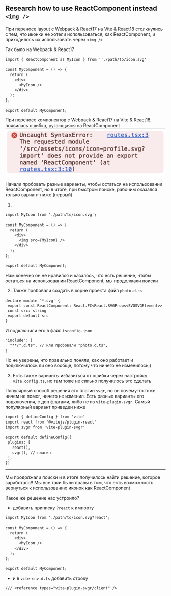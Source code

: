 ## Research how to use ReactComponent instead `<img />`

При переносе layout с Webpack & React17 на Vite & React18 столкнулись с тем, что иконки не хотели использоваться, как ReactComponent, и приходилось их использовать через `<img />`

Так было на Webpack & React17

```
import { ReactComponent as MyIcon } from ''./path/to/icon.svg'

const MyComponent = () => {
  return (
    <div>
      <MyIcon />
    </div>
  );
};

export default MyComponent;
```

При переносе компонентов с Webpack & React17 на Vite & React18, появилась ошибка, ругающаяся на ReactComponent 
![Error text svg](./images/error-text-svg.png)

Начали пробовать разные варианты, чтобы остаться на использовании ReactComponent, но в итоге, при быстром поиске, рабочим оказался только вариант ниже (первый)

1.

```  
import MyIcon from './path/to/icon.svg';

const MyComponent = () => {
  return (
    <div>
      <img src={MyIcon} /> 
    </div>
  );
};

export default MyComponent;
```

Нам конечно он не нравился и казалось, что есть решение, чтобы остаться на использовании ReactComponent, мы продолжали поиски

2. Также пробовали создать в корне проекта файл `photo.d.ts`

```
declare module '*.svg' {
 export const ReactComponent: React.FC<React.SVGProps<SVGSVGElement>>
 const src: string
 export default src
}
```

И подключили его в файл `tsconfig.json`

```
"include": [
  "**/*.d.ts", // или пробовали "photo.d.ts",
]
```

Но не уверены, что правильно поняли, как оно работает и подключилось ли оно вообще, потому что ничего не изменилось;(

3. Есть также варианты избавиться от ошибки через настройку `vite.config.ts`, но там тоже не сильно получилось это сделать

Популярный способ решения это плагин `svgr`, но он почему-то тоже ничем не помог, ничего не изменил. Есть разные варианты его подключения, с доп флагами, либо не из `vite-plugin-svgr`. Самый популярный вариант приведен ниже 

``` 
import { defineConfig } from 'vite'
import react from '@vitejs/plugin-react'
import svgr from 'vite-plugin-svgr'

export default defineConfig({
 plugins: [
   react(),
   svgr(), // плагин
 ],
})
```

---

Мы продолжали поиски и в итоге получилось найти решение, которое заработало!! Мы все таки были правы в том, что есть возможность вернуться к использованию иконок как ReactComponent

Какое же решение нас устроило?

- добавить приписку `?react` к импорту

```
import MyIcon from './path/to/icon.svg?react';

const MyComponent = () => {
  return (
    <div>
      <MyIcon />
    </div>
  );
};

export default MyComponent;
```

- и в `vite-env.d.ts` добавить строку

```
/// <reference types="vite-plugin-svgr/client" />
```
